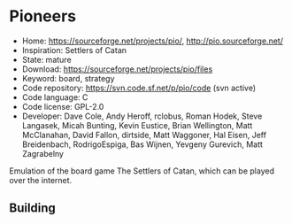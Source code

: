 # Pioneers

- Home: https://sourceforge.net/projects/pio/, http://pio.sourceforge.net/
- Inspiration: Settlers of Catan
- State: mature
- Download: https://sourceforge.net/projects/pio/files
- Keyword: board, strategy
- Code repository: https://svn.code.sf.net/p/pio/code (svn active)
- Code language: C
- Code license: GPL-2.0
- Developer: Dave Cole, Andy Heroff, rclobus, Roman Hodek, Steve Langasek, Micah Bunting, Kevin Eustice, Brian Wellington, Matt McClanahan, David Fallon, dirtside, Matt Waggoner, Hal Eisen, Jeff Breidenbach, RodrigoEspiga, Bas Wijnen, Yevgeny Gurevich, Matt Zagrabelny

Emulation of the board game The Settlers of Catan, which can be played over the internet.

## Building
